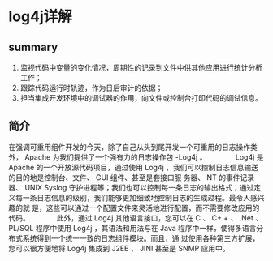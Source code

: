 # log4j详解

## summary

1. 监视代码中变量的变化情况，周期性的记录到文件中供其他应用进行统计分析工作；
2. 跟踪代码运行时轨迹，作为日后审计的依据；
3. 担当集成开发环境中的调试器的作用，向文件或控制台打印代码的调试信息。　　 

## 简介

在强调可重用组件开发的今天，除了自己从头到尾开发一个可重用的日志操作类外， Apache 为我们提供了一个强有力的日志操作包 -Log4j 。　　 
　　 Log4j 是 Apache 的一个开放源代码项目，通过使用 Log4j ，我们可以控制日志信息输送的目的地是控制台、文件、 GUI 组件、甚至是套接口服 务器、 NT 的事件记录器、 UNIX Syslog 守护进程等；我们也可以控制每一条日志的输出格式；通过定义每一条日志信息的级别，我们能够更加细致地控制日志的生成过程。最令人感兴趣的就 是，这些可以通过一个配置文件来灵活地进行配置，而不需要修改应用的代码。　　 
　　此外，通过 Log4j 其他语言接口，您可以在 C 、 C+ + 、 .Net 、 PL/SQL 程序中使用 Log4j ，其语法和用法与在 Java 程序中一样，使得多语言分布式系统得到一个统一一致的日志组件模块。而且，通 过使用各种第三方扩展，您可以很方便地将 Log4j 集成到 J2EE 、 JINI 甚至是 SNMP 应用中。